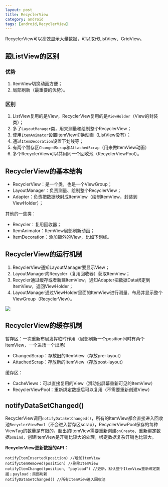 ```yaml
---
layout: post
title: RecyclerView
category: android
tags: [android,RecyclerView]
---
```


RecyclerView可以高效显示大量数据，可以取代ListView、GridView。

## 跟ListView的区别
### 优势
1. ItemView切换动画方便；
2. 局部刷新（最重要的优势）。


### 区别
1. ListView复用的是View，RecyclerView复用的是`ViewHolder`（View的封装类）；
2. 多了`LayoutManager`类，用来测量和绘制整个RecyclerView；
3. 使用`ItemAnimator`设置ItemView切换动画（ListView没有）；
4. 通过`ItemDecoration`设置下划线等；
5. 有两个暂存区`ChangedScrap`和`AttachedScrap`（用来做ItemView动画）
6. 多个RecyclerView可以共用同一个回收池（RecyclerViewPool）。


## RecyclerView的基本结构
- RecyclerView：是一个类，也是一个ViewGroup；
- LayoutManager：负责测量、绘制整个RecyclerView；
- Adapter：负责把数据映射成ItemView（绘制ItemView，封装到ViewHolder）；


其他的一些类：
- Recycler：复用回收器；
- ItemAnimator：ItemView局部刷新动画；
- ItemDecoration：添加额外的View，比如下划线。


## RecyclerView的运行机制

1. RecyclerView通知LayoutManager要显示View；
2. LayoutManager向Recycler（复用回收器）获取ItemView；
3. Recycler通过缓存或者新建ItemView，通知Adapter把数据Data绑定到ItemView，返回ViewHolder；
4. LayoutManager通过ViewHolder里面的ItemView进行测量、布局并显示整个ViewGroup（RecyclerView）。

![](https://gitee.com/jairustes/blogimages/raw/master/img/20220319184150.png)

## RecyclerView的缓存机制
暂存区：一次重新布局发挥临时作用（局部刷新一个position同时有两个ItemView，一个进场一个出场）
- ChangedScrap：存放旧的ItemView（存放pre-layout）
- AttachedScrap：存放新的ItemView（存放post-layout）

缓存区：
- CacheViews：可以直接复用的View（滑动出屏幕重新可见的ItemView）
- RecyclerViewPool：重新绑定数据后可以复用（不需要重新创建View）


## notifyDataSetChanged()

RecyclerView调用`notifyDataSetChanged()`，所有的ItemView都会直接进入回收池`RecyclerViewPool`（不会进入暂存区scrap），RecyclerViewPool保存的每种ViewTag的数量是有限的，超出的ItemView需要重新创建`onCreate`、重新绑定数据`onBind`，创建ItemView是开销比较大的处理，绑定数据复杂开销也比较大。  


**RecyclerView更新数据的API：**
```
notifyItemInserted(position) //增加ItemView
notifyItemRemoved(position) //删除ItemView
notifyItemChanged(position, "payload") //更新，默认整个ItemView重新绑定数据；payload：局部刷新
notifyDataSetChanged() //所有ItemView进入回收池
```



